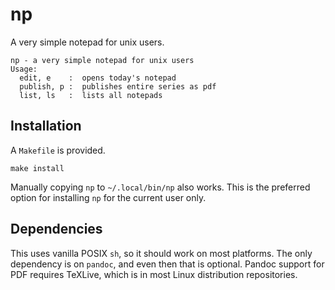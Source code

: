 # np

A very simple notepad for unix users.

```
np - a very simple notepad for unix users
Usage:
  edit, e    :  opens today's notepad
  publish, p :  publishes entire series as pdf
  list, ls   :  lists all notepads
```

## Installation

A `Makefile` is provided.

`make install`

Manually copying `np` to `~/.local/bin/np` also works. This is the preferred option for installing `np` for the current user only.

## Dependencies

This uses vanilla POSIX `sh`, so it should work on most platforms. The only dependency is on `pandoc`, and even then that is optional. Pandoc support for PDF requires TeXLive, which is in most Linux distribution repositories.
